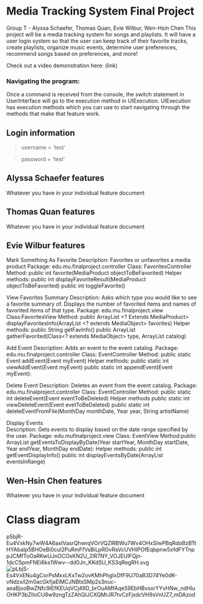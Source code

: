 
# Media Tracking System Final Project

Group T - Alyssa Schaefer, Thomas Quan, Evie Wilbur, Wen-Hsin Chen
This project will be a media tracking system for songs and playlists. It will have a user login system so that the user can keep track of their favorite tracks, create playlists, organize music events, determine user preferences, recommend songs based on preferences, and more!  

Check out a video demonstration here: (link)

### Navigating the program:
Once a command is received from the console, the switch statement in UserInterface will go to the execution method in UIExecution. UIExecution has execution methods which you can use to start navigating through the methods that make that feature work.

## Login information

> username = 'test'

> password = 'test' 


## Alyssa Schaefer features

Whatever you have in your individual feature document

## Thomas Quan features

Whatever you have in your individual feature document

## Evie Wilbur features

Mark Something As Favorite
  Description: Favorites or unfavorites a media product
  Package: edu.mu.finalproject.controller
  Class: FavoritesController
  Method: public int favorite(MediaProduct objectToBeFavorited)
  Helper methods:
  public int displayFavoriteResult(MediaProduct objectToBeFavorited)
  public int toggleFavorite()

View Favorites Summary
  Description: Asks which type you would like to see a favorite summary of. Displays the number of favorited items and names of favorited items of that type.
  Package: edu.mu.finalproject.view
  Class:FavoritesView
  Method: public ArrayList <? Extends MediaProduct> displayFavoritesInfo(ArrayList <? extends MediaObject> favorites)
  Helper methods:
  public String getFavInfo()
  public ArrayList <MediaObject> gatherFavorited(Class<? extends MediaObject> type, ArrayList<MediaProduct> catalog)


Add Event
  Description: Adds an event to the event catalog.
  Package: edu.mu.finalproject.controller
  Class: EventController
  Method: public static Event addEvent(Event myEvent)
  Helper methods:
  public static int viewAddEvent(Event myEvent)
  public static int appendEvent(Event myEvent): 

Delete Event
  Description: Deletes an event from the event catalog. 
  Package: edu.mu.finalproject.controller
  Class: EventController
  Method: public static int deleteEvent(Event eventToBeDeleted)
  Helper methods
  public static int viewDeleteEvent(Event evetToBeDeleted)
  public static int deleteEventFromFile(MonthDay monthDate, Year year, String artistName)

Display Events		
  Description: Gets events to display based on the date range specified by the user.
  Package: edu.mufinalproject.view
  Class: EventView
  Method:public ArrayList <Event> getEventsToDisplayByDate(Year startYear, MonthDay startDate, Year endYear, MonthDay endDate): 
  Helper methods:
  public int getEventDisplayInfo()
  public int displayEventsByDate(ArrayList <Event> eventsInRange)



## Wen-Hsin Chen features

Whatever you have in your individual feature document

# Class diagram
p5bjR-Eu4VxkNy7wW4A6axIVasrQhwrqVOrVQZlRBWu7Wv4OHxSIwPBqRdoBzBTtHYAbaIp5BHOeBi0cul2PuRmFfVsBiLpRGvRsVcUVHIPOfEqbpnw5xfdFYTnppJCMfToOaRKwUJnOCOsKN2U_2lR7NY_VOJEUIFQjn-1dcC5pmFNEi6ks1Wwv--dd0Jn_KKdSU_KS3qRegRH.svg
![pLbjS-Es4VxENu4gCorPsMxxLKxTw2ovKMhPhgIxDfF9U70aB3D74Ye0dK-vNdzxiI2m0acGkfjaElMCJNBtsSMp2s3nuc-aeaBjooBwZNfc9IEfKEUqVCj49D_brOuAMfAqe59EbHBvsxrYYvHNw_ndHluOHKP3bZIloCU8w9zngTzZAhQIJCXQMrJR7tvCzFjxdcVH9sVnUZ7_mDAzod](https://github.com/23wc01/T-CS3330-FinalProject/assets/132469274/e07717cf-7d46-4be6-83e2-a202c4a3878c)
